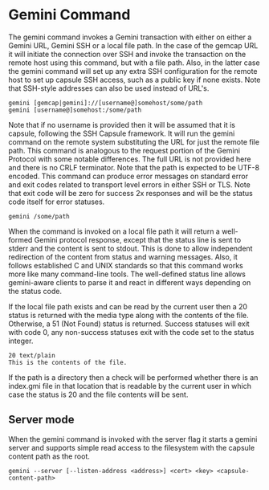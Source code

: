 # Gemini Command

The gemini command invokes a Gemini transaction with either on either a Gemini
URL, Gemini SSH  or a local file path. In the case of the gemcap URL it will
initiate the connection over SSH and invoke the transaction on the remote host using
this command, but with a file path. Also, in the latter case the gemini command
will set up any extra SSH configuration for the remote host to set up capsule
SSH access, such as a public key if none exists. Note that SSH-style addresses
can also be used instead of URL's.

```
gemini [gemcap|gemini]://[username@]somehost/some/path
gemini [username@]somehost:/some/path
```

Note that if no username is provided then it will be assumed that it is
capsule, following the SSH Capsule framework. It will run the gemini command
on the remote system substituting the URL for just the remote file path. This
command is analogous to the request portion of the Gemini Protocol with some
notable differences. The full URL is not provided here and there is no CRLF
terminator. Note that the path is expected to be UTF-8 encoded. This command
can produce error messages on standard error and exit codes related to transport
level errors in either SSH or TLS. Note that exit code will be zero for success
2x responses and will be the status code itself for error statuses.

```
gemini /some/path
```

When the command is invoked on a local file path it will return a well-formed
Gemini protocol response, except that the status line is sent to stderr and
the content is sent to stdout. This is done to allow independent redirection
of the content from status and warning messages. Also, it follows established
C and UNIX standards so that this command works more like many command-line
tools. The well-defined status line allows gemini-aware clients to parse it
and react in different ways depending on the status code.

If the local file path exists and can be read by the current user then a 20
status is returned with the media type along with the contents of the file.
Otherwise, a 51 (Not Found) status is returned. Success statuses will exit
with code 0, any non-success statuses exit with the code
set to the status integer.

```
20 text/plain
This is the contents of the file.
```

If the path is a directory then a check will be performed whether there is an
index.gmi file in that location that is readable by the current user in which
case the status is 20 and the file contents will be sent.

## Server mode

When the gemini command is invoked with the server flag it starts a gemini
server and supports simple read access to the filesystem with the capsule
content path as the root.

```
gemini --server [--listen-address <address>] <cert> <key> <capsule-content-path>
```

